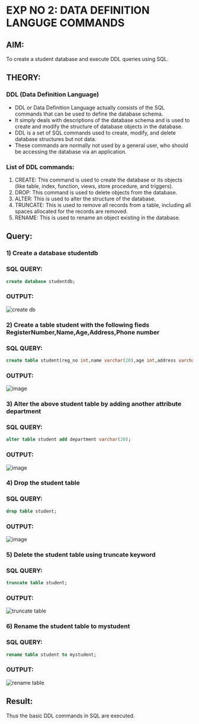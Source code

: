 # EXP NO 2: DATA DEFINITION LANGUGE COMMANDS 

## AIM:
To create a student database and execute DDL queries using SQL.


## THEORY:
### DDL (Data Definition Language)

* DDL or Data Definition Language actually consists of the SQL commands that can be used to define the database schema.
* It simply deals with descriptions of the database schema and is used to create and modify the structure of database objects in the database.
* DDL is a set of SQL commands used to create, modify, and delete database structures but not data.
* These commands are normally not used by a general user, who should be accessing the database via an application.

 
### List of DDL commands: 
1. CREATE: This command is used to create the database or its objects (like table, index, function, views, store procedure, and triggers).
2. DROP: This command is used to delete objects from the database.
3. ALTER: This is used to alter the structure of the database.
4. TRUNCATE: This is used to remove all records from a table, including all spaces allocated for the records are removed.
5. RENAME: This is used to rename an object existing in the database.

## Query:
### 1) Create a database studentdb

### SQL QUERY:
```sql
create database studentdb;
```
### OUTPUT:

![create db](https://github.com/Kayalvizhi02/DBMS/assets/75413726/b674fd6b-866a-4539-945f-be275bb0e920)

### 2) Create a table student with the following fieds RegisterNumber,Name,Age,Address,Phone number

### SQL QUERY:
```sql
create table student(reg_no int,name varchar(20),age int,address varchar(255),ph_no int);
```
### OUTPUT:

![image](https://github.com/Kayalvizhi02/DBMS/assets/75413726/a83422d5-8ea5-495c-82c6-fd0aedf9f68b)

### 3) Alter the above student table by adding another attribute department

### SQL QUERY: 
```sql
alter table student add department varchar(20);
```
### OUTPUT:

![image](https://github.com/Kayalvizhi02/DBMS/assets/75413726/e505cc5b-9d9c-4319-ab57-3acdafd0e5ef)


### 4) Drop the student table
 
### SQL QUERY: 
```sql
drop table student;
```
### OUTPUT:

![image](https://github.com/Kayalvizhi02/DBMS/assets/75413726/9281d38b-f268-41ca-93de-abb8d3451483)

### 5) Delete the student table using truncate keyword

### SQL QUERY: 
```sql
truncate table student;
```
### OUTPUT:

![truncate table](https://github.com/Kayalvizhi02/DBMS/assets/75413726/219862cc-9a2c-47cb-b487-a987fcff0a9c)

### 6) Rename the student table to mystudent

### SQL QUERY: 
```sql
rename table student to mystudent;
```
### OUTPUT:

![rename table](https://github.com/Kayalvizhi02/DBMS/assets/75413726/9f588b4f-0ee8-4b89-8a0a-acd250199ab0)


## Result:
Thus the basic DDL commands in SQL are executed. 


